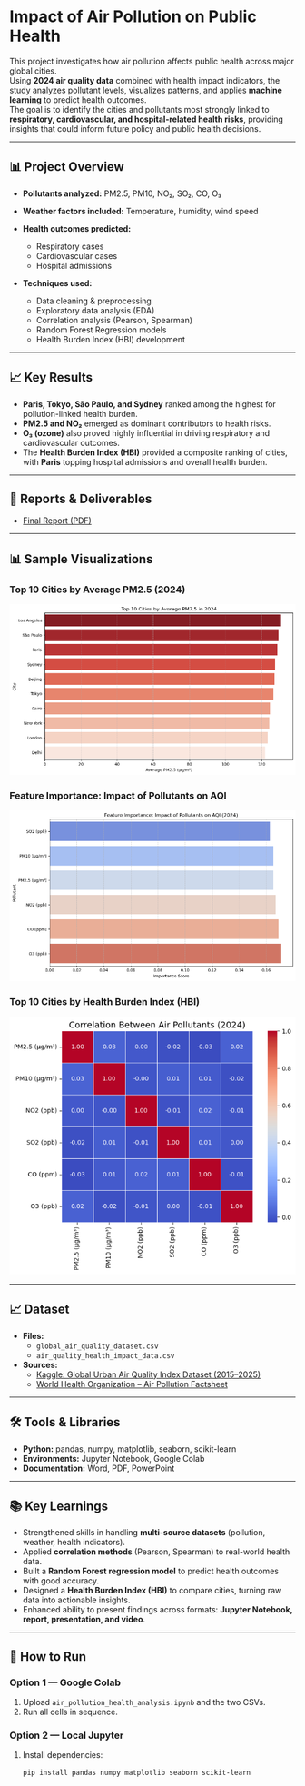 # Impact of Air Pollution on Public Health

This project investigates how air pollution affects public health across major global cities.  
Using **2024 air quality data** combined with health impact indicators, the study analyzes pollutant levels, visualizes patterns, and applies **machine learning** to predict health outcomes.  
The goal is to identify the cities and pollutants most strongly linked to **respiratory, cardiovascular, and hospital-related health risks**, providing insights that could inform future policy and public health decisions.

---

## 📊 Project Overview
- **Pollutants analyzed:** PM2.5, PM10, NO₂, SO₂, CO, O₃  
- **Weather factors included:** Temperature, humidity, wind speed  
- **Health outcomes predicted:**  
  - Respiratory cases  
  - Cardiovascular cases  
  - Hospital admissions  

- **Techniques used:**  
  - Data cleaning & preprocessing  
  - Exploratory data analysis (EDA)  
  - Correlation analysis (Pearson, Spearman)  
  - Random Forest Regression models  
  - Health Burden Index (HBI) development  

---

## 📈 Key Results
- **Paris, Tokyo, São Paulo, and Sydney** ranked among the highest for pollution-linked health burden.  
- **PM2.5 and NO₂** emerged as dominant contributors to health risks.  
- **O₃ (ozone)** also proved highly influential in driving respiratory and cardiovascular outcomes.  
- The **Health Burden Index (HBI)** provided a composite ranking of cities, with **Paris** topping hospital admissions and overall health burden.  

---

## 📑 Reports & Deliverables
- [Final Report (PDF)](report/Impact_of_Air_Pollution_on_Public_Health.pdf)  

---

## 📊 Sample Visualizations

### Top 10 Cities by Average PM2.5 (2024)
![PM2.5 Top Cities](report/images/pm25_top_cities.png)

### Feature Importance: Impact of Pollutants on AQI
![Feature Importance](report/images/feature_importance.png)

### Top 10 Cities by Health Burden Index (HBI)
![Health Burden Index](report/images/hbi_top10.png)

---

## 📈 Dataset
- **Files:**  
  - `global_air_quality_dataset.csv`  
  - `air_quality_health_impact_data.csv`  
- **Sources:**  
  - [Kaggle: Global Urban Air Quality Index Dataset (2015–2025)](https://www.kaggle.com/datasets/syedmtalhahasan/global-urban-air-quality-index-dataset-2015-2025)  
  - [World Health Organization – Air Pollution Factsheet](https://www.who.int/health-topics/air-pollution)  

---

## 🛠️ Tools & Libraries
- **Python:** pandas, numpy, matplotlib, seaborn, scikit-learn  
- **Environments:** Jupyter Notebook, Google Colab  
- **Documentation:** Word, PDF, PowerPoint  

---

## 📚 Key Learnings
- Strengthened skills in handling **multi-source datasets** (pollution, weather, health indicators).  
- Applied **correlation methods** (Pearson, Spearman) to real-world health data.  
- Built a **Random Forest regression model** to predict health outcomes with good accuracy.  
- Designed a **Health Burden Index (HBI)** to compare cities, turning raw data into actionable insights.  
- Enhanced ability to present findings across formats: **Jupyter Notebook, report, presentation, and video**.  

---

## 📑 How to Run
### Option 1 — Google Colab
1. Upload `air_pollution_health_analysis.ipynb` and the two CSVs.  
2. Run all cells in sequence.  

### Option 2 — Local Jupyter
1. Install dependencies:  
   ```bash
   pip install pandas numpy matplotlib seaborn scikit-learn

